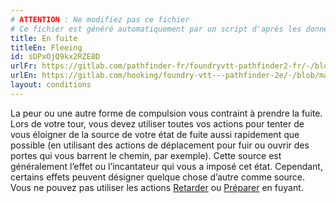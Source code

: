 ```yaml
---
# ATTENTION : Ne modifiez pas ce fichier
# Ce fichier est généré automatiquement par un script d'après les données du module Foundry VTT officiel et de sa traduction
title: En fuite
titleEn: Fleeing
id: sDPxOjQ9kx2RZE8D
urlFr: https://gitlab.com/pathfinder-fr/foundryvtt-pathfinder2-fr/-/blob/master/data/conditionitems/sDPxOjQ9kx2RZE8D.htm
urlEn: https://gitlab.com/hooking/foundry-vtt---pathfinder-2e/-/blob/master/packs/data/conditionitems.db/fleeing.json
layout: conditions
---
```

La peur ou une autre forme de compulsion vous contraint à prendre la fuite. Lors de votre tour, vous devez utiliser toutes vos actions pour tenter de vous éloigner de la source de votre état de fuite aussi rapidement que possible (en utilisant des actions de déplacement pour fuir ou ouvrir des portes qui vous barrent le chemin, par exemple). Cette source est généralement l’effet ou l’incantateur qui vous a imposé cet état. Cependant, certains effets peuvent désigner quelque chose d’autre comme source. Vous ne pouvez pas utiliser les actions [Retarder](../actions/retarder.md) ou [Préparer](../actions/préparer.md) en fuyant.

